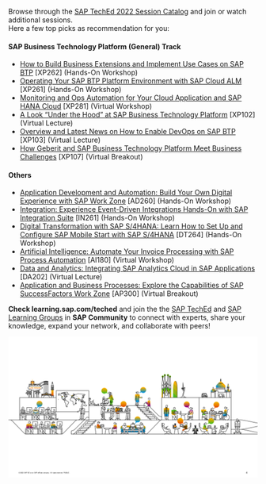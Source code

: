 Browse through the [SAP TechEd 2022 Session Catalog](https://go3.events.sap.com/sapteched/hybrid/2022/reg/flow/sap/saptech2022/sapteched2022catalog/page/catalog/session/1661198449175001XUYx) and join or watch additional sessions. <br>Here a few top picks as recommendation for you:

#### SAP Business Technology Platform (General) Track

* [How to Build Business Extensions and Implement Use Cases on SAP BTP](https://go3.events.sap.com/sapteched/hybrid/2022/reg/flow/sap/saptech2022/sapteched2022catalog/page/catalog/session/1661198449212001XSCD) [XP262] (Hands-On Workshop)
* [Operating Your SAP BTP Platform Environment with SAP Cloud ALM](https://go3.events.sap.com/sapteched/hybrid/2022/reg/flow/sap/saptech2022/sapteched2022catalog/page/catalog/session/1661198449141001Xfk0) [XP261] (Hands-On Workshop)
* [Monitoring and Ops Automation for Your Cloud Application and SAP HANA Cloud](https://go3.events.sap.com/sapteched/hybrid/2022/reg/flow/sap/saptech2022/sapteched2022catalog/page/catalog/session/1661198040049001EiEt) [XP281] (Virtual Workshop)
* [A Look “Under the Hood” at SAP Business Technology Platform](https://go3.events.sap.com/sapteched/hybrid/2022/reg/flow/sap/saptech2022/sapteched2022catalog/page/catalog/session/1661198040124001EQRV) [XP102] (Virtual Lecture)
* [Overview and Latest News on How to Enable DevOps on SAP BTP](https://go3.events.sap.com/sapteched/hybrid/2022/reg/flow/sap/saptech2022/sapteched2022catalog/page/catalog/session/1661198039861001ELW9) [XP103] (Virtual Lecture)
* [How Geberit and SAP Business Technology Platform Meet Business Challenges](https://go3.events.sap.com/sapteched/hybrid/2022/reg/flow/sap/saptech2022/sapteched2022catalog/page/catalog/session/1661198040158001ECqG) [XP107] (Virtual Breakout)

#### Others

* [Application Development and Automation: Build Your Own Digital Experience with SAP Work Zone](https://go3.events.sap.com/sapteched/hybrid/2022/reg/flow/sap/saptech2022/sapteched2022catalog/page/catalog/session/1660857713150001zR6p) [AD260] (Hands-On Workshop)
* [Integration: Experience Event-Driven Integrations Hands-On with SAP Integration Suite](https://go3.events.sap.com/sapteched/hybrid/2022/reg/flow/sap/saptech2022/sapteched2022catalog/page/catalog/session/1661198448254001XqgH) [IN261] (Hands-On Workshop)
* [Digital Transformation with SAP S/4HANA: Learn How to Set Up and Configure SAP Mobile Start with SAP S/4HANA](https://go3.events.sap.com/sapteched/hybrid/2022/reg/flow/sap/saptech2022/sapteched2022catalog/page/catalog/session/1661198449027001XXNj) [DT264] (Hands-On Workshop)
* [Artificial Intelligence: Automate Your Invoice Processing with SAP Process Automation](https://go3.events.sap.com/sapteched/hybrid/2022/reg/flow/sap/saptech2022/sapteched2022catalog/page/catalog/session/1661198041428001ExKO) [AI180] (Virtual Workshop)
* [Data and Analytics: Integrating SAP Analytics Cloud in SAP Applications](https://go3.events.sap.com/sapteched/hybrid/2022/reg/flow/sap/saptech2022/sapteched2022catalog/page/catalog/session/1661198041328001EO7q) [DA202] (Virtual Lecture)
* [Application and Business Processes: Explore the Capabilities of SAP SuccessFactors Work Zone](https://go3.events.sap.com/sapteched/hybrid/2022/reg/flow/sap/saptech2022/sapteched2022catalog/page/catalog/session/1661198037242001E6ZH) [AP300] (Virtual Breakout)

**Check learning.sap.com/teched** and join the the [SAP TechEd](https://groups.community.sap.com/t5/sap-teched/gh-p/SAP-TechEd-Group) and [SAP Learning Groups](https://groups.community.sap.com/t5/sap-learning-groups/ct-p/SAP-Learning) in **SAP Community** to connect with experts, share your knowledge, expand your network, and collaborate with peers!

![](/exercises/images/TechEd_picture.png)
